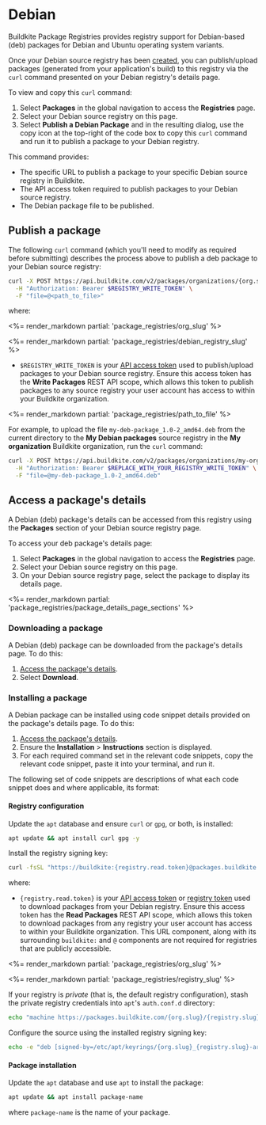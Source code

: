 # Debian

Buildkite Package Registries provides registry support for Debian-based (deb) packages for Debian and Ubuntu operating system variants.

Once your Debian source registry has been [created](/docs/package-registries/manage-registries#create-a-source-registry), you can publish/upload packages (generated from your application's build) to this registry via the `curl` command presented on your Debian registry's details page.

To view and copy this `curl` command:

1. Select **Packages** in the global navigation to access the **Registries** page.
1. Select your Debian source registry on this page.
1. Select **Publish a Debian Package** and in the resulting dialog, use the copy icon at the top-right of the code box to copy this `curl` command and run it to publish a package to your Debian registry.

This command provides:

- The specific URL to publish a package to your specific Debian source registry in Buildkite.
- The API access token required to publish packages to your Debian source registry.
- The Debian package file to be published.

## Publish a package

The following `curl` command (which you'll need to modify as required before submitting) describes the process above to publish a deb package to your Debian source registry:

```bash
curl -X POST https://api.buildkite.com/v2/packages/organizations/{org.slug}/registries/{registry.slug}/packages \
  -H "Authorization: Bearer $REGISTRY_WRITE_TOKEN" \
  -F "file=@<path_to_file>"
```

where:

<%= render_markdown partial: 'package_registries/org_slug' %>

<%= render_markdown partial: 'package_registries/debian_registry_slug' %>

- `$REGISTRY_WRITE_TOKEN` is your [API access token](https://buildkite.com/user/api-access-tokens) used to publish/upload packages to your Debian source registry. Ensure this access token has the **Write Packages** REST API scope, which allows this token to publish packages to any source registry your user account has access to within your Buildkite organization.

<%= render_markdown partial: 'package_registries/path_to_file' %>

For example, to upload the file `my-deb-package_1.0-2_amd64.deb` from the current directory to the **My Debian packages** source registry in the **My organization** Buildkite organization, run the `curl` command:

```bash
curl -X POST https://api.buildkite.com/v2/packages/organizations/my-organization/registries/my-debian-packages/packages \
  -H "Authorization: Bearer $REPLACE_WITH_YOUR_REGISTRY_WRITE_TOKEN" \
  -F "file=@my-deb-package_1.0-2_amd64.deb"
```

## Access a package's details

A Debian (deb) package's details can be accessed from this registry using the **Packages** section of your Debian source registry page.

To access your deb package's details page:

1. Select **Packages** in the global navigation to access the **Registries** page.
1. Select your Debian source registry on this page.
1. On your Debian source registry page, select the package to display its details page.

<%= render_markdown partial: 'package_registries/package_details_page_sections' %>

### Downloading a package

A Debian (deb) package can be downloaded from the package's details page. To do this:

1. [Access the package's details](#access-a-packages-details).
1. Select **Download**.

### Installing a package

A Debian package can be installed using code snippet details provided on the package's details page. To do this:

1. [Access the package's details](#access-a-packages-details).
1. Ensure the **Installation** > **Instructions** section is displayed.
1. For each required command set in the relevant code snippets, copy the relevant code snippet, paste it into your terminal, and run it.

The following set of code snippets are descriptions of what each code snippet does and where applicable, its format:

#### Registry configuration

Update the `apt` database and ensure `curl` or `gpg`, or both, is installed:

```bash
apt update && apt install curl gpg -y
```

Install the registry signing key:

```bash
curl -fsSL "https://buildkite:{registry.read.token}@packages.buildkite.com/{org.slug}/{registry.slug}/gpgkey" | gpg --dearmor -o /etc/apt/keyrings/{org.slug}_{registry.slug}-archive-keyring.gpg
```

where:

- `{registry.read.token}` is your [API access token](https://buildkite.com/user/api-access-tokens) or [registry token](/docs/package-registries/manage-registries#configure-registry-tokens) used to download packages from your Debian registry. Ensure this access token has the **Read Packages** REST API scope, which allows this token to download packages from any registry your user account has access to within your Buildkite organization. This URL component, along with its surrounding `buildkite:` and `@` components are not required for registries that are publicly accessible.

<%= render_markdown partial: 'package_registries/org_slug' %>

<%= render_markdown partial: 'package_registries/registry_slug' %>

If your registry is _private_ (that is, the default registry configuration), stash the private registry credentials into `apt`'s `auth.conf.d` directory:

```bash
echo "machine https://packages.buildkite.com/{org.slug}/{registry.slug}/ login buildkite password ${registry.read.token}" > /etc/apt/auth.conf.d/{org.slug}_{registry.slug}.conf; chmod 600 /etc/apt/auth.conf.d/{org.slug}_{registry.slug}.conf
```

Configure the source using the installed registry signing key:

```bash
echo -e "deb [signed-by=/etc/apt/keyrings/{org.slug}_{registry.slug}-archive-keyring.gpg] https://packages.buildkite.com/{org.slug}/{registry.slug}/any/ any main\ndeb-src [signed-by=/etc/apt/keyrings/{org.slug}_{registry.slug}-archive-keyring.gpg] https://packages.buildkite.com/{org.slug}/{registry.slug}/any/ any main" > /etc/apt/sources.list.d/buildkite-{org.slug}-{registry.slug}.list
```

#### Package installation

Update the `apt` database and use `apt` to install the package:

```bash
apt update && apt install package-name
```

where `package-name` is the name of your package.
